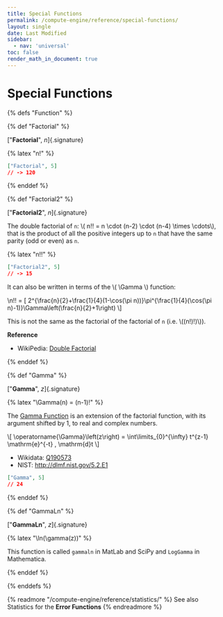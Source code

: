 ```yaml
---
title: Special Functions
permalink: /compute-engine/reference/special-functions/
layout: single
date: Last Modified
sidebar:
  - nav: 'universal'
toc: false
render_math_in_document: true
---
```


# Special Functions

{% defs "Function" %}

{% def "Factorial" %}

[&quot;**Factorial**&quot;, _n_]{.signature}

{% latex "n!" %}

```json example
["Factorial", 5]
// -> 120
```

{% enddef %}

{% def "Factorial2" %}

[&quot;**Factorial2**&quot;, _n_]{.signature}

The double factorial of `n`: \\( n!! = n \cdot (n-2) \cdot (n-4) \times
\cdots\\), that is the product of all the positive integers up to `n` that have
the same parity (odd or even) as `n`.

{% latex "n!!" %}

```json example
["Factorial2", 5]
// -> 15
```

It can also be written in terms of the \\( \Gamma \\) function:

\\n!! = [ 2^{\frac{n}{2}+\frac{1}{4}(1-\cos(\pi n))}\pi^{\frac{1}{4}(\cos(\pi
n)-1)}\Gamma\left(\frac{n}{2}+1\right) \\]

This is not the same as the factorial of the factorial of `n` (i.e.
\\((n!)!)\\)).

**Reference**

- WikiPedia: [Double Factorial](https://en.wikipedia.org/wiki/Double_factorial)

{% enddef %}

{% def "Gamma" %}

[&quot;**Gamma**&quot;, _z_]{.signature}

{% latex "\\Gamma(n) = (n-1)!" %}

The [Gamma Function](https://en.wikipedia.org/wiki/Gamma_function) is an
extension of the factorial function, with its argument shifted by 1, to real and
complex numbers.

\\[ \operatorname{\Gamma}\left(z\right) = \int\limits_{0}^{\infty} t^{z-1}
\mathrm{e}^{-t} \, \mathrm{d}t \\]

- Wikidata: [Q190573](https://www.wikidata.org/wiki/Q190573)
- NIST: http://dlmf.nist.gov/5.2.E1

```json example
["Gamma", 5]
// 24
```

{% enddef %}

{% def "GammaLn" %}

[&quot;**GammaLn**&quot;, _z_]{.signature}

{% latex "\\ln(\\gamma(z))" %}

This function is called `gammaln` in MatLab and SciPy and `LogGamma` in
Mathematica.

{% enddef %}

{% enddefs %}

{% readmore "/compute-engine/reference/statistics/" %} See also Statistics for
the <strong>Error Functions</strong> {% endreadmore %}
